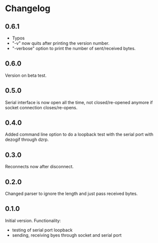 # Changelog

## 0.6.1
- Typos
- "-v" now quits after printing the version number.
- "-verbose" option to print the number of sent/received bytes.

## 0.6.0
Version on beta test.

## 0.5.0
Serial interface is now open all the time, not closed/re-opened anymore if socket connection closes/re-opens.

## 0.4.0
Added command line option to do a loopback test with the serial port with dezogif through dzrp.

## 0.3.0
Reconnects now after disconnect.

## 0.2.0
Changed parser to ignore the length and just pass received bytes.

## 0.1.0
Initial version.
Functionality:
- testing of serial port loopback
- sending, receiving byes through socket and serial port
